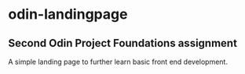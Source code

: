 # odin-landingpage

## Second Odin Project Foundations assignment 

A simple landing page to further learn basic front end development.
